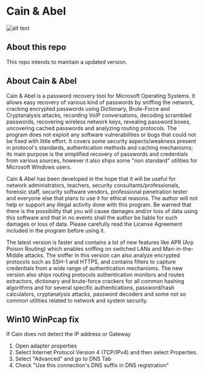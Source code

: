 Cain & Abel
====

![alt text](http://www.oxid.it/images/logocain.png "Cain & Abel")


About this repo
-----------
This repo intends to maintain a updated version.

About Cain & Abel
-----------
Cain & Abel is a password recovery tool for Microsoft Operating Systems. It allows easy recovery of various kind of passwords by sniffing the network, cracking encrypted passwords using Dictionary, Brute-Force and Cryptanalysis attacks, recording VoIP conversations, decoding scrambled passwords, recovering wireless network keys, revealing password boxes, uncovering cached passwords and analyzing routing protocols. The program does not exploit any software vulnerabilities or bugs that could not be fixed with little effort. It covers some security aspects/weakness present in protocol's standards, authentication methods and caching mechanisms; its main purpose is the simplified recovery of passwords and credentials from various sources, however it also ships some "non standard" utilities for Microsoft Windows users.

Cain & Abel has been developed in the hope that it will be useful for network administrators, teachers, security consultants/professionals, forensic staff, security software vendors, professional penetration tester and everyone else that plans to use it for ethical reasons. The author will not help or support any illegal activity done with this program. Be warned that there is the possibility that you will cause damages and/or loss of data using this software and that in no events shall the author be liable for such damages or loss of data. Please carefully read the License Agreement included in the program before using it.

The latest version is faster and contains a lot of new features like APR (Arp Poison Routing) which enables sniffing on switched LANs and Man-in-the-Middle attacks. The sniffer in this version can also analyze encrypted protocols such as SSH-1 and HTTPS, and contains filters to capture credentials from a wide range of authentication mechanisms. The new version also ships routing protocols authentication monitors and routes extractors, dictionary and brute-force crackers for all common hashing algorithms and for several specific authentications, password/hash calculators, cryptanalysis attacks, password decoders and  some not so common utilities related to network and system security.

Win10 WinPcap fix
-----------
If Cain does not detect the IP address or Gateway

1. Open adapter properties
2. Select Internet Protocol Version 4 (TCP/IPv4) and then select Properties.
3. Select "Advanced" and go to DNS Tab
4. Check "Use this connection's DNS suffix in DNS registration"
